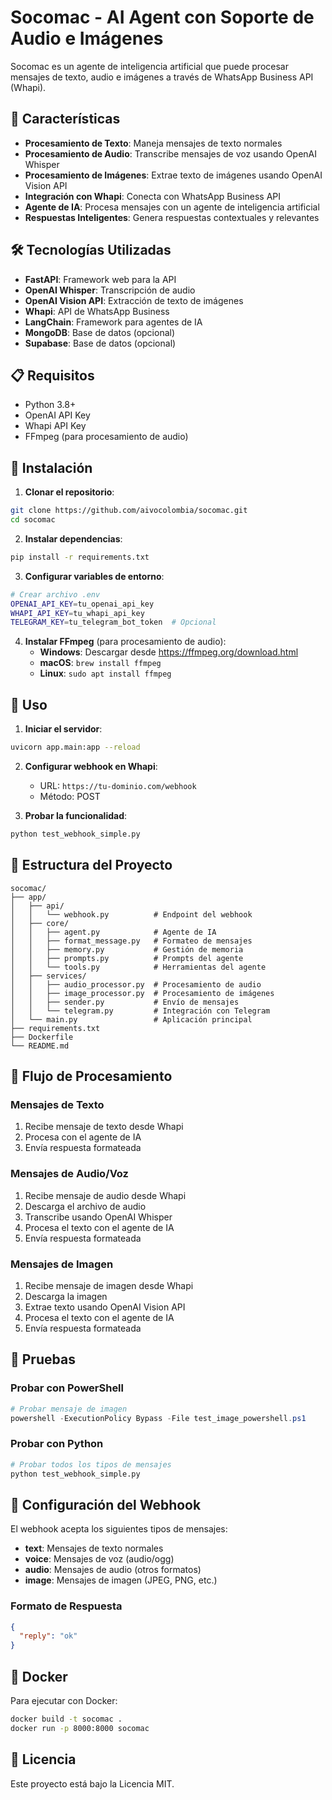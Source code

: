 # Socomac - AI Agent con Soporte de Audio e Imágenes

Socomac es un agente de inteligencia artificial que puede procesar mensajes de texto, audio e imágenes a través de WhatsApp Business API (Whapi).

## 🚀 Características

- **Procesamiento de Texto**: Maneja mensajes de texto normales
- **Procesamiento de Audio**: Transcribe mensajes de voz usando OpenAI Whisper
- **Procesamiento de Imágenes**: Extrae texto de imágenes usando OpenAI Vision API
- **Integración con Whapi**: Conecta con WhatsApp Business API
- **Agente de IA**: Procesa mensajes con un agente de inteligencia artificial
- **Respuestas Inteligentes**: Genera respuestas contextuales y relevantes

## 🛠️ Tecnologías Utilizadas

- **FastAPI**: Framework web para la API
- **OpenAI Whisper**: Transcripción de audio
- **OpenAI Vision API**: Extracción de texto de imágenes
- **Whapi**: API de WhatsApp Business
- **LangChain**: Framework para agentes de IA
- **MongoDB**: Base de datos (opcional)
- **Supabase**: Base de datos (opcional)

## 📋 Requisitos

- Python 3.8+
- OpenAI API Key
- Whapi API Key
- FFmpeg (para procesamiento de audio)

## 🔧 Instalación

1. **Clonar el repositorio**:
```bash
git clone https://github.com/aivocolombia/socomac.git
cd socomac
```

2. **Instalar dependencias**:
```bash
pip install -r requirements.txt
```

3. **Configurar variables de entorno**:
```bash
# Crear archivo .env
OPENAI_API_KEY=tu_openai_api_key
WHAPI_API_KEY=tu_whapi_api_key
TELEGRAM_KEY=tu_telegram_bot_token  # Opcional
```

4. **Instalar FFmpeg** (para procesamiento de audio):
   - **Windows**: Descargar desde https://ffmpeg.org/download.html
   - **macOS**: `brew install ffmpeg`
   - **Linux**: `sudo apt install ffmpeg`

## 🚀 Uso

1. **Iniciar el servidor**:
```bash
uvicorn app.main:app --reload
```

2. **Configurar webhook en Whapi**:
   - URL: `https://tu-dominio.com/webhook`
   - Método: POST

3. **Probar la funcionalidad**:
```bash
python test_webhook_simple.py
```

## 📁 Estructura del Proyecto

```
socomac/
├── app/
│   ├── api/
│   │   └── webhook.py          # Endpoint del webhook
│   ├── core/
│   │   ├── agent.py            # Agente de IA
│   │   ├── format_message.py   # Formateo de mensajes
│   │   ├── memory.py           # Gestión de memoria
│   │   ├── prompts.py          # Prompts del agente
│   │   └── tools.py            # Herramientas del agente
│   ├── services/
│   │   ├── audio_processor.py  # Procesamiento de audio
│   │   ├── image_processor.py  # Procesamiento de imágenes
│   │   ├── sender.py           # Envío de mensajes
│   │   └── telegram.py         # Integración con Telegram
│   └── main.py                 # Aplicación principal
├── requirements.txt
├── Dockerfile
└── README.md
```

## 🔄 Flujo de Procesamiento

### Mensajes de Texto
1. Recibe mensaje de texto desde Whapi
2. Procesa con el agente de IA
3. Envía respuesta formateada

### Mensajes de Audio/Voz
1. Recibe mensaje de audio desde Whapi
2. Descarga el archivo de audio
3. Transcribe usando OpenAI Whisper
4. Procesa el texto con el agente de IA
5. Envía respuesta formateada

### Mensajes de Imagen
1. Recibe mensaje de imagen desde Whapi
2. Descarga la imagen
3. Extrae texto usando OpenAI Vision API
4. Procesa el texto con el agente de IA
5. Envía respuesta formateada

## 🧪 Pruebas

### Probar con PowerShell
```powershell
# Probar mensaje de imagen
powershell -ExecutionPolicy Bypass -File test_image_powershell.ps1
```

### Probar con Python
```bash
# Probar todos los tipos de mensajes
python test_webhook_simple.py
```

## 🔧 Configuración del Webhook

El webhook acepta los siguientes tipos de mensajes:

- **text**: Mensajes de texto normales
- **voice**: Mensajes de voz (audio/ogg)
- **audio**: Mensajes de audio (otros formatos)
- **image**: Mensajes de imagen (JPEG, PNG, etc.)

### Formato de Respuesta
```json
{
  "reply": "ok"
}
```

## 🐳 Docker

Para ejecutar con Docker:

```bash
docker build -t socomac .
docker run -p 8000:8000 socomac
```

## 📝 Licencia

Este proyecto está bajo la Licencia MIT.
